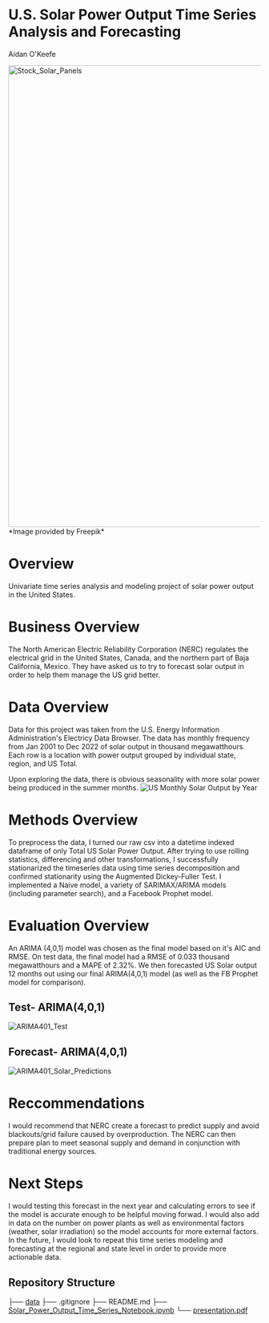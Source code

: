# U.S. Solar Power Output Time Series Analysis and Forecasting
Aidan O'Keefe

<img width="921" alt="Stock_Solar_Panels" src="https://user-images.githubusercontent.com/120589094/228377991-11ed5604-4bb3-4fc4-a275-21271304ed66.png">
*Image provided by Freepik*

# Overview
Univariate time series analysis and modeling project of solar power output in the United States.

# Business Overview
The North American Electric Reliability Corporation (NERC) regulates the electrical grid in the United States, Canada, and the northern part of Baja California, Mexico. They have asked us to try to forecast solar output in order to help them manage the US grid better.

# Data Overview
Data for this project was taken from the U.S. Energy Information Administration's Electricy Data Browser. The data has monthly frequency from Jan 2001 to Dec 2022 of solar output in thousand megawatthours. Each row is a location with power output grouped by individual state, region, and US Total.

Upon exploring the data, there is obvious seasonality with more solar power being produced in the summer months.
![US Monthly Solar Output by Year](https://user-images.githubusercontent.com/120589094/228961427-3023b549-5c64-4a1b-a24c-751a5b6382be.png)

# Methods Overview
To preprocess the data, I turned our raw csv into a datetime indexed dataframe of only Total US Solar Power Output. After trying to use rolling statistics, differencing and other transformations, I successfully stationarized the timeseries data using time series decomposition and confirmed stationarity using the Augmented Dickey-Fuller Test. I implemented a Naive model, a variety of SARIMAX/ARIMA models (including parameter search), and a Facebook Prophet model.

# Evaluation Overview
An ARIMA (4,0,1) model was chosen as the final model based on it's AIC and RMSE. On test data, the final model had a RMSE of 0.033 thousand megawatthours and a MAPE of 2.32%. We then forecasted US Solar output 12 months out using our final ARIMA(4,0,1) model (as well as the FB Prophet model for comparison).

## Test- ARIMA(4,0,1)
![ARIMA401_Test](https://user-images.githubusercontent.com/120589094/228961206-6b0d5a76-f8ac-4b17-a872-e1ddfe378fe1.png)

## Forecast- ARIMA(4,0,1)
![ARIMA401_Solar_Predictions](https://user-images.githubusercontent.com/120589094/228961073-a4288d5b-e99b-43f6-ad79-480df491f146.png)


# Reccommendations
I would recommend that NERC create a forecast to predict supply and avoid blackouts/grid failure caused by overproduction. The NERC can then prepare plan to meet seasonal supply and demand in conjunction with traditional energy sources.

# Next Steps
I would testing this forecast in the next year and calculating errors to see if the model is accurate enough to be helpful moving forwad. I would also add in data on the number on power plants as well as environmental factors (weather, solar irradiation) so the model accounts for more external factors. In the future, I would look to repeat this time series modeling and forecasting at the regional and state level in order to provide more actionable data.







## Repository Structure
├── [data](https://github.com/aokdata/Solar_Power_Output_Time_Series/tree/main/data)
├── .gitignore
├── README.md 
├── [Solar_Power_Output_Time_Series_Notebook.ipynb](https://github.com/aokdata/Solar_Power_Output_Time_Series/blob/main/Solar_Power_Output_Time_Series_Notebook.ipynb)
└── [presentation.pdf](https://github.com/aokdata/Solar_Power_Output_Time_Series/blob/main/presentation.pdf)
